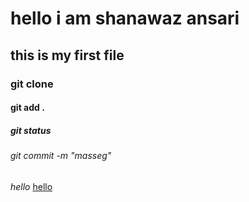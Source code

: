 <html>
<body>
<h1>hello i am shanawaz ansari</h1>
<h2>this is my first file</h2>
<h3>git clone</h3>
<h4>git add .</h4>
<h5>git status</h5>
<h6>git commit  -m "masseg"</h6>
<i>hello</i>
<u>hello</u>
</body>
</html>